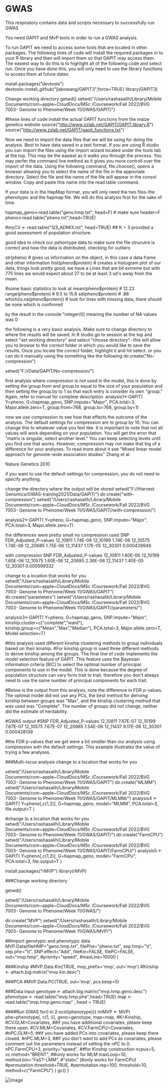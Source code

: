 # GWAS
This respiratory contains data and scripts necessary to successfully run GWAS

You need GAPIT and MvP tools in order to run a GWAS analysis.



To run GAPIT we need to access some tools that are located in other packages. 
The following lines of code will install the required packages in to your R library and then will import them so that GAPIT may access them. 
The easiest way to do this is to highlight all of the following code and select run. 
Once you have done this, you will only need to use the library functions to access them at future dates.


install.packages("devtools")
devtools::install_github("jiabowang/GAPIT3",force=TRUE)
library(GAPIT3)

Change working directory
getwd()
setwd("/Users/rashasalih/Library/Mobile Documents/com~apple~CloudDocs/MSc /Coursework/Fall 2022/BVG 7003- Genome to Phenome/Week 11/GWAS/GAPIT/")


#these lines of code install the actual GAPIT functions from the maize genetics website
source("http://www.zzlab.net/GAPIT/GAPIT.library.R")
source("http://www.zzlab.net/GAPIT/gapit_functions.txt")

Now we need to import the data files that we will be using for doing the analysis. 
Best to have data saved in a text format. If you are using R studio you can import the files using the import  wizard located under the tools tab at the top.
This may be the easiest as it walks you through the process. You may perfer the command line method as it gives you more controll over the import of the data. Using the following command, file.choose(), opens a browser allowing you to select the name of the file in the approriate directory. Select the file and the name of the file will appear in the consol window. Copy and paste this name into the read.table command.


If your data is in the HapMap format, you will only need the two files-the phenotypic and the hapmap file. We will do this analysis first for the sake of time. 

hapmap_geno<-read.table("geno.hmp.txt", head=F) # make sure header=F
pheno<-read.table("pheno.txt",head=TRUE)

#myCV <- read.table("Q3_ADMIX.txt", head=TRUE) ## K = 3 provided a good assessment of population structure.

good idea to check our pehontype data to make sure the file strucutre is correct and how the data is distributed, checking for outliers

str(pheno) # gives us information on the object, in this case a data frame and other information
hist(pheno$protein) # creates a histogram plot of our data, things look pretty good, we have a
 Lines that are bit extreme but with 775 lines we would expect about 27 to be at least 3 sd's away from
 the mean. 

#some basic statistics to look at 
mean(pheno$protein) # 12.23
range(pheno$protein) # 9.5 to 15.8
sd(pheno$protein) # .88
which(is.na(pheno$protein)) # look for lines with missing data, there should be none which is confimred

by the result in the console "integer(0) meaning the number of NA values was 0

the following is a very basic analysis. Make sure to change directory to where the results will be saved. In R studio go to session at the top and select "set working directory" and select "choose directory"- this will allow you to browse to the correct folder in which you would like to save the results. Once you locate the correct folder, highlight it and hit select. or you can do it manually using the something like the following
dir.create("No-compression")

setwd("F://Data/GAPIT/No-compression/")

first analysis where compression is not used in the model, this is done by setting the group.from  and group.to equal to the size of your population and then setting the group.by to 1 so that each entry is consider its own "group." Again, refer to manual for complete description.
analysis1<-GAPIT(
  Y=pheno,
  G=hapmap_geno,
  SNP.impute="Major",
  PCA.total=3,
  Major.allele.zero=T,
  group.from=768,
  group.to=768,
  group.by=1)

now we use compression to see how that effects the outcome of the analysis. The default settings for compression are to group by 10. You can change this to whatever value you feel like. It is important to note that not all values will work depending on your population. You will get the error that "matrix is singular, select another level." You can keep selecting levels until you find one that works. However, compression may not make that big of a difference for your analyses. To read more about it see "Mixed linear model approach for genome-wide association studies" Zhang et al. 

Nature Genetics 2010

if you want to use the default settings for compression, you do not need to specify anything.

change the directory where the output will be stored
setwd("F://Harvest Genomics/GWAS-training2021/Data/GAPIT/")
dir.create("with-compression")
setwd("/Users/rashasalih/Library/Mobile Documents/com~apple~CloudDocs/MSc /Coursework/Fall 2022/BVG 7003- Genome to Phenome/Week 11/GWAS/GAPIT//with-compression/")

analysis2<-GAPIT(
  Y=pheno,
  G=hapmap_geno,
  SNP.impute="Major",
  PCA.total=3,
  Major.allele.zero=T)

the differences were pretty small
no compression used 
SNP    FDR_Adjusted_P-values
12_10811  	1.74E-06
12_10199		1.74E-06
12_10575		1.74E-06
12_20685		1.75E-06
12_11437		1.17E-05
12_30301		0.000439948

with compression
SNP  	FDR_Adjusted_P-values
12_10811	1.60E-06
12_10199	1.60E-06
12_10575  1.60E-06
12_20685	2.36E-06
12_11437	1.40E-05
12_30301	0.000599332

change to a location that works for you
setwd("/Users/rashasalih/Library/Mobile Documents/com~apple~CloudDocs/MSc /Coursework/Fall 2022/BVG 7003- Genome to Phenome/Week 11/GWAS/GAPIT")
dir.create("parameters")
setwd("/Users/rashasalih/Library/Mobile Documents/com~apple~CloudDocs/MSc /Coursework/Fall 2022/BVG 7003- Genome to Phenome/Week 11/GWAS/GAPIT//parameters/")

analysis3<-GAPIT(
  Y=pheno,
  G=hapmap_geno,
  SNP.impute="Major",
  kinship.cluster=c("complete","ward"),
  kinship.group=c("Mean","Max","Median"),
  PCA.total=3,
  Major.allele.zero=T,
  Model.selection=T)

#this analysis used different kinship clustering methods to group individuals based on their kinship.
#For kinship.group in used three different methods to derive kinship among the groups. The final line
of code implements the model selection feature of GAPIT. This feature uses the Bayesian information criteria (BIC) to select the optimal number of principal components to use in the model. This is done because the degree of population structure can vary form trait to trait, therefore you don't always need to use the same number of principal components for each trait. 

#Below is the output from this analysis, note the difference in FDR p-values. The optimal model did not use any PCs, the best method for deriving kinship between groups was "Max", and the  kinship clustering method that was used was "Complete". The number of groups did not change, neither did the estimate of heritability.

#GWAS output
#SNP  	FDR_Adjusted_P-values
12_10811	7.67E-07
12_10199	7.67E-07
12_10575	7.67E-07
12_20685	1.54E-06
12_11437	9.17E-06
12_30301	0.000428139

#the FDR p-values that we got were a bit smaller than our analysis using compression with the default settings. This example illustrates the value of trying a few analyses.

###Multi-locus analysis
change to a location that works for you

setwd("/Users/rashasalih/Library/Mobile Documents/com~apple~CloudDocs/MSc /Coursework/Fall 2022/BVG 7003- Genome to Phenome/Week 11/GWAS/GAPIT")
dir.create("MLMM")
setwd("/Users/rashasalih/Library/Mobile Documents/com~apple~CloudDocs/MSc /Coursework/Fall 2022/BVG 7003- Genome to Phenome/Week 11/GWAS/GAPIT/MLMM/")
analysis4 <- GAPIT(
  Y=pheno[,c(1,2)],
  G=hapmap_geno,
  model="MLMM",
  PCA.total=3,
  file.output=T
)



#change to a location that works for you
setwd("/Users/rashasalih/Library/Mobile Documents/com~apple~CloudDocs/MSc /Coursework/Fall 2022/BVG 7003- Genome to Phenome/Week 11/GWAS/GAPIT/")
dir.create("FarmCPU")
setwd("/Users/rashasalih/Library/Mobile Documents/com~apple~CloudDocs/MSc /Coursework/Fall 2022/BVG 7003- Genome to Phenome/Week 11/GWAS/GAPIT/FarmCPU/")
analysis5 <- GAPIT(
  Y=pheno[,c(1,2)],
  G=hapmap_geno,
  model="FarmCPU",
  PCA.total=3,
  file.output=T
)


install.packages("rMVP")
library(rMVP)

###Change working directory

getwd()

setwd("/Users/rashasalih/Library/Mobile Documents/com~apple~CloudDocs/MSc /Coursework/Fall 2022/BVG 7003- Genome to Phenome/Week 11/GWAS/")

dir.create("MVP")
setwd("/Users/rashasalih/Library/Mobile Documents/com~apple~CloudDocs/MSc /Coursework/Fall 2022/BVG 7003- Genome to Phenome/Week 11/GWAS/MVP/")


##Import genotypic and phenotypic data
MVP.Data(fileHMP="geno.hmp.txt",
         filePhe="pheno.txt",
         sep.hmp="\t",
         sep.phe="\t",
         SNP.effect="Add",
         fileKin=FALSE,
         filePC=FALSE,
         out="mvp.hmp",
         #priority="speed",
         #maxLine=10000
)


###Kinship
#MVP.Data.Kin(TRUE, mvp_prefix='mvp', out='mvp')
#Kinship <- attach.big.matrix("mvp.kin.desc")

###PCA
#MVP.Data.PC(TRUE, out='mvp', pcs.keep=5)


###Data input
genotype <- attach.big.matrix("mvp.hmp.geno.desc")
phenotype <- read.table("mvp.hmp.phe",head=TRUE)
map <- read.table("mvp.hmp.geno.map" , head = TRUE)


####Run GWAS
for(i in 2:ncol(phenotype)){
imMVP <- MVP(
  phe=phenotype[, c(1, i)],
  geno=genotype,
  map=map,
  #K=Kinship,
  #CV.GLM=Covariates,  ##if you have additional covariates, please keep there open.
  #CV.MLM=Covariates,
  #CV.FarmCPU=Covariates,
  #nPC.GLM=5,   ##if you have added PCs into covariates, please keep there closed.
  #nPC.MLM=3,  ##if you don't want to add PCs as covariates, please comment out the parameters instead of setting the nPC to 0.
  nPC.FarmCPU=3,
  priority="speed",   ##for Kinship construction
  ncpus=5,
  vc.method="BRENT",  ##only works for MLM
  maxLoop=10,
  method.bin="FaST-LMM", #"static" (#only works for FarmCPU)
  #permutation.threshold=TRUE,
  #permutation.rep=100,
  threshold=10,
  method=c("FarmCPU")
  )
  gc()
}










![image](https://user-images.githubusercontent.com/117615673/205714853-57b6ec23-f4d2-4790-afa0-4cdf60c819b7.png)


